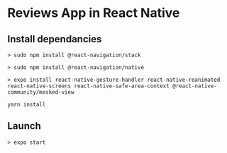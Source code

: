 # Reviews App in React Native

## Install dependancies

`> sudo npm install @react-navigation/stack`

`> sudo npm install @react-navigation/native`

`> expo install react-native-gesture-handler react-native-reanimated react-native-screens react-native-safe-area-context @react-native-community/masked-view`

`yarn install`

## Launch

`> expo start`
